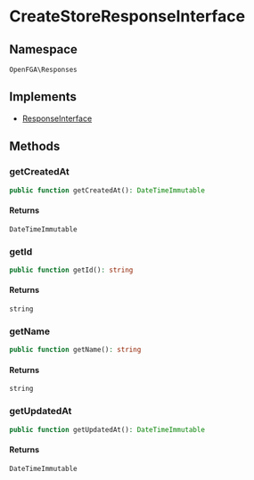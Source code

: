 # CreateStoreResponseInterface


## Namespace
`OpenFGA\Responses`

## Implements
* [ResponseInterface](Responses/ResponseInterface.md)

## Methods
### getCreatedAt


```php
public function getCreatedAt(): DateTimeImmutable
```



#### Returns
`DateTimeImmutable` 

### getId


```php
public function getId(): string
```



#### Returns
`string` 

### getName


```php
public function getName(): string
```



#### Returns
`string` 

### getUpdatedAt


```php
public function getUpdatedAt(): DateTimeImmutable
```



#### Returns
`DateTimeImmutable` 

